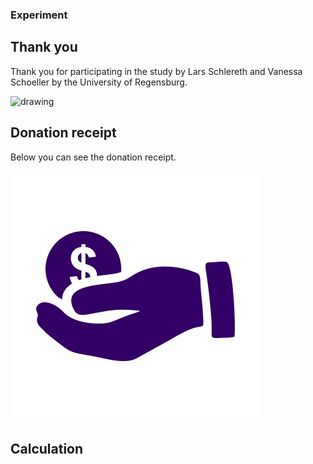 ### Experiment
## Thank you 

Thank you for participating in the study by Lars Schlereth and Vanessa Schoeller by the University of Regensburg.

<img src="https://github.com/Vanessa-project/Experiment/blob/gh-pages/2000px-Universit%C3%A4t_Regensburg_logo.svg.png" alt="drawing" width="200"/>


## Donation receipt

Below you can see the donation receipt.

![](https://github.com/Vanessa-project/Experiment/raw/gh-pages/monetary-donation.jpg)

## Calculation


